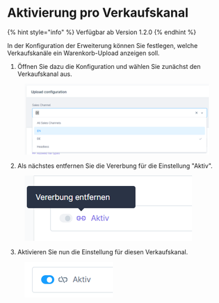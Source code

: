 # Aktivierung pro Verkaufskanal

{% hint style="info" %}
Verfügbar ab Version 1.2.0
{% endhint %}

In der Konfiguration der Erweiterung können Sie festlegen, welche Verkaufskanäle ein Warenkorb-Upload anzeigen soll.

1. Öffnen Sie dazu die Konfiguration und wählen Sie zunächst den Verkaufskanal aus.

<div align="left">

<figure><img src="../../.gitbook/assets/image (13).png" alt=""><figcaption></figcaption></figure>

</div>

2. Als nächstes entfernen Sie die Vererbung für die Einstellung "Aktiv".

<div align="left">

<figure><img src="../../.gitbook/assets/image.png" alt=""><figcaption></figcaption></figure>

</div>

3. Aktivieren Sie nun die Einstellung für diesen Verkaufskanal.

<div align="left">

<figure><img src="../../.gitbook/assets/image (1).png" alt=""><figcaption></figcaption></figure>

</div>
